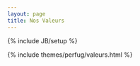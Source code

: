 ```yaml
---
layout: page
title: Nos Valeurs
---
```

{% include JB/setup %}

{% include themes/perfug/valeurs.html %}
